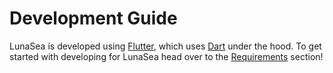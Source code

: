 # Development Guide

LunaSea is developed using [Flutter](https://flutter.dev/), which uses [Dart](https://dart.dev/) under the hood. To get started with developing for LunaSea head over to the [Requirements](getting-started/requirements/) section!
